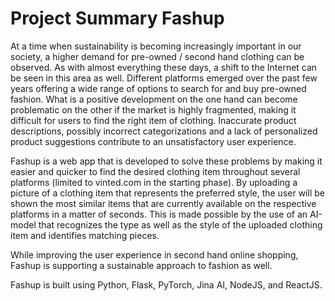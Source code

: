 # Project Summary Fashup

At a time when sustainability is becoming increasingly important in our society, a higher demand for pre-owned / second hand clothing can be observed. As with almost everything these days, a shift to the Internet can be seen in this area as well. Different platforms emerged over the past few years offering a wide range of options to search for and buy pre-owned fashion. What is a positive development on the one hand can become problematic on the other if the market is highly fragmented, making it difficult for users to find the right item of clothing. Inaccurate product descriptions, possibly incorrect categorizations and a lack of personalized product suggestions contribute to an unsatisfactory user experience.

Fashup is a web app that is developed to solve these problems by making it easier and quicker to find the desired clothing item  throughout several
platforms (limited to vinted.com in the starting phase). By uploading a picture of a clothing item that represents the preferred style, the user will be
shown the most similar items that are currently available on the respective platforms in a matter of seconds. This is made possible by the use of an
AI-model that recognizes the type as well as the style of the uploaded clothing item and identifies matching pieces.

While improving the user experience in second hand online shopping, Fashup is supporting a sustainable approach to fashion as well.

Fashup is built using Python, Flask, PyTorch, Jina AI, NodeJS, and ReactJS.
